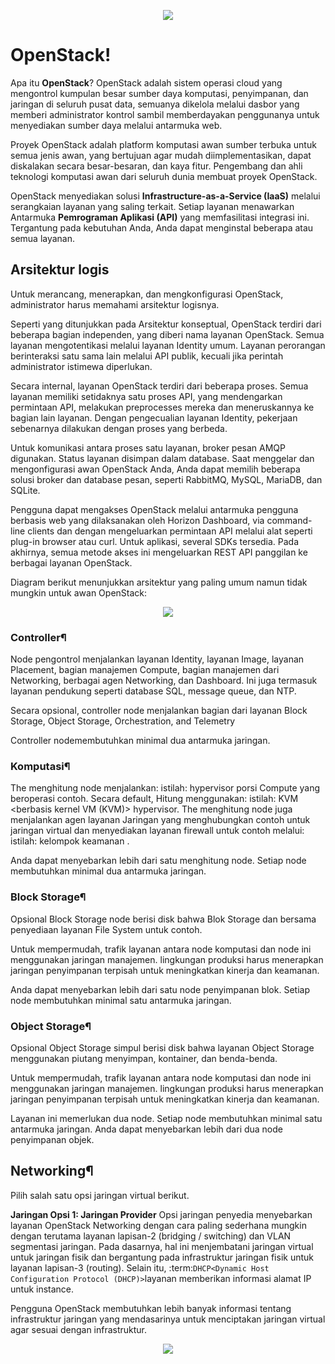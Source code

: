 <p align="center"><img src="https://drive.google.com/uc?export=view&id=1fHQYxNCcv79kbnA5Jamhag5ziuUn-w3T"></p>

# OpenStack!
Apa itu <b>OpenStack</b>? OpenStack adalah sistem operasi cloud yang mengontrol kumpulan besar sumber daya komputasi, penyimpanan, dan jaringan di seluruh pusat data, semuanya dikelola melalui dasbor yang memberi administrator kontrol sambil memberdayakan penggunanya untuk menyediakan sumber daya melalui antarmuka web.

Proyek OpenStack adalah platform komputasi awan sumber terbuka untuk semua jenis awan, yang bertujuan agar mudah diimplementasikan, dapat diskalakan secara besar-besaran, dan kaya fitur. Pengembang dan ahli teknologi komputasi awan dari seluruh dunia membuat proyek OpenStack.

OpenStack menyediakan solusi <b>Infrastructure-as-a-Service (IaaS)</b> melalui serangkaian layanan yang saling terkait. Setiap layanan menawarkan Antarmuka <b>Pemrograman Aplikasi (API)</b> yang memfasilitasi integrasi ini. Tergantung pada kebutuhan Anda, Anda dapat menginstal beberapa atau semua layanan.

## Arsitektur logis
   
Untuk merancang, menerapkan, dan mengkonfigurasi OpenStack, administrator harus memahami arsitektur logisnya.

Seperti yang ditunjukkan pada Arsitektur konseptual, OpenStack terdiri dari beberapa bagian independen, yang diberi nama layanan OpenStack. Semua layanan mengotentikasi melalui layanan Identity umum. Layanan perorangan berinteraksi satu sama lain melalui API publik, kecuali jika perintah administrator istimewa diperlukan.

Secara internal, layanan OpenStack terdiri dari beberapa proses. Semua layanan memiliki setidaknya satu proses API, yang mendengarkan permintaan API, melakukan preprocesses mereka dan meneruskannya ke bagian lain layanan. Dengan pengecualian layanan Identity, pekerjaan sebenarnya dilakukan dengan proses yang berbeda.

Untuk komunikasi antara proses satu layanan, broker pesan AMQP digunakan. Status layanan disimpan dalam database. Saat menggelar dan mengonfigurasi awan OpenStack Anda, Anda dapat memilih beberapa solusi broker dan database pesan, seperti RabbitMQ, MySQL, MariaDB, dan SQLite.

Pengguna dapat mengakses OpenStack melalui antarmuka pengguna berbasis web yang dilaksanakan oleh Horizon Dashboard, via command-line clients dan dengan mengeluarkan permintaan API melalui alat seperti plug-in browser atau curl. Untuk aplikasi, several SDKs tersedia. Pada akhirnya, semua metode akses ini mengeluarkan REST API panggilan ke berbagai layanan OpenStack.

Diagram berikut menunjukkan arsitektur yang paling umum namun tidak mungkin untuk awan OpenStack:
<p align="center"><img src="https://drive.google.com/uc?export=view&id=1WVuTUoZ6tfNtW776txyDV206R78uXH_3"></p>

### Controller¶
Node pengontrol menjalankan layanan Identity, layanan Image, layanan Placement, bagian manajemen Compute, bagian manajemen dari Networking, berbagai agen Networking, dan Dashboard. Ini juga termasuk layanan pendukung seperti database SQL, message queue, dan NTP.

Secara opsional, controller node menjalankan bagian dari layanan Block Storage, Object Storage, Orchestration, and Telemetry

Controller nodemembutuhkan minimal dua antarmuka jaringan.

### Komputasi¶
The menghitung node menjalankan: istilah: hypervisor porsi Compute yang beroperasi contoh. Secara default, Hitung menggunakan: istilah: KVM <berbasis kernel VM (KVM)> hypervisor. The menghitung node juga menjalankan agen layanan Jaringan yang menghubungkan contoh untuk jaringan virtual dan menyediakan layanan firewall untuk contoh melalui: istilah: kelompok keamanan <grup keamanan>.

Anda dapat menyebarkan lebih dari satu menghitung node. Setiap node membutuhkan minimal dua antarmuka jaringan.

### Block Storage¶
Opsional Block Storage node berisi disk bahwa Blok Storage dan bersama penyediaan layanan File System untuk contoh.

Untuk mempermudah, trafik layanan antara node komputasi dan node ini menggunakan jaringan manajemen. lingkungan produksi harus menerapkan jaringan penyimpanan terpisah untuk meningkatkan kinerja dan keamanan.

Anda dapat menyebarkan lebih dari satu node penyimpanan blok. Setiap node membutuhkan minimal satu antarmuka jaringan.

### Object Storage¶
Opsional Object Storage simpul berisi disk bahwa layanan Object Storage menggunakan piutang menyimpan, kontainer, dan benda-benda.

Untuk mempermudah, trafik layanan antara node komputasi dan node ini menggunakan jaringan manajemen. lingkungan produksi harus menerapkan jaringan penyimpanan terpisah untuk meningkatkan kinerja dan keamanan.

Layanan ini memerlukan dua node. Setiap node membutuhkan minimal satu antarmuka jaringan. Anda dapat menyebarkan lebih dari dua node penyimpanan objek.

## Networking¶
Pilih salah satu opsi jaringan virtual berikut.

   <b>Jaringan Opsi 1: Jaringan Provider</b>
Opsi jaringan penyedia menyebarkan layanan OpenStack Networking dengan cara paling sederhana mungkin dengan terutama layanan lapisan-2 (bridging / switching) dan VLAN segmentasi jaringan. Pada dasarnya, hal ini menjembatani jaringan virtual untuk jaringan fisik dan bergantung pada infrastruktur jaringan fisik untuk layanan lapisan-3 (routing). Selain itu, :term:`DHCP<Dynamic Host Configuration Protocol (DHCP)>`layanan memberikan informasi alamat IP untuk instance.

Pengguna OpenStack membutuhkan lebih banyak informasi tentang infrastruktur jaringan yang mendasarinya untuk menciptakan jaringan virtual agar sesuai dengan infrastruktur.
<p align="center"><img src="https://drive.google.com/uc?export=view&id=1tT1Le-V-dzL3x6wGPyb7er1FOdDsu1s1"></p>
   
